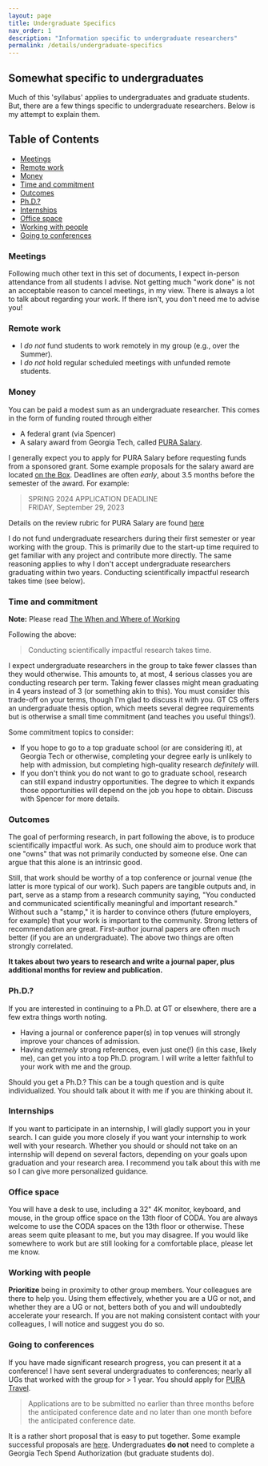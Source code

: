 ```yaml
---
layout: page
title: Undergraduate Specifics
nav_order: 1
description: "Information specific to undergraduate researchers"
permalink: /details/undergraduate-specifics
---
```


## Somewhat specific to undergraduates

Much of this 'syllabus' applies to undergraduates and graduate students.
But, there are a few things specific to undergraduate researchers.
Below is my attempt to explain them.

<!-- START doctoc generated TOC please keep comment here to allow auto update -->
<!-- DON'T EDIT THIS SECTION, INSTEAD RE-RUN doctoc TO UPDATE -->
## Table of Contents

- [Meetings](#meetings)
- [Remote work](#remote-work)
- [Money](#money)
- [Time and commitment](#time-and-commitment)
- [Outcomes](#outcomes)
- [Ph.D.?](#phd)
- [Internships](#internships)
- [Office space](#office-space)
- [Working with people](#working-with-people)
- [Going to conferences](#going-to-conferences)

<!-- END doctoc generated TOC please keep comment here to allow auto update -->

### Meetings

Following much other text in this set of documents, I expect in-person attendance from all students I advise.
Not getting much "work done" is not an acceptable reason to cancel meetings, in my view.
There is always a lot to talk about regarding your work.
If there isn't, you don't need me to advise you!

### Remote work

* I _do not_ fund students to work remotely in my group (e.g., over the Summer).
* I _do not_ hold regular scheduled meetings with unfunded remote students.

### Money

You can be paid a modest sum as an undergraduate researcher.
This comes in the form of funding routed through either
* A federal grant (via Spencer)
* A salary award from Georgia Tech, called [PURA Salary](https://urop.gatech.edu/pura-salary).

I generally expect you to apply for PURA Salary before requesting funds from a sponsored grant.
Some example proposals for the salary award are located [on the Box](https://gatech.app.box.com/folder/227839379429).
Deadlines are often _early_, about 3.5 months before the semester of the award.
For example:
> SPRING 2024 APPLICATION DEADLINE  
> FRIDAY, September 29, 2023

Details on the review rubric for PURA Salary are found [here](../misc/pura-salary-review-rubric.pdf)

I do not fund undergraduate researchers during their first semester or year working with the group.
This is primarily due to the start-up time required to get familiar with any project and contribute more directly.
The same reasoning applies to why I don't accept undergraduate researchers graduating within two years.
Conducting scientifically impactful research takes time (see below).

### Time and commitment 

__Note:__ Please read [The When and Where of Working](when-where-working.md)

Following the above:
> Conducting scientifically impactful research takes time.

I expect undergraduate researchers in the group to take fewer classes than they would otherwise.
This amounts to, at most, 4 serious classes you are conducting research per term.
Taking fewer classes might mean graduating in 4 years instead of 3 (or something akin to this).
You must consider this trade-off on your terms, though I'm glad to discuss it with you.
GT CS offers an undergraduate thesis option, which meets several degree requirements but is otherwise a small time commitment (and teaches you useful things!).

Some commitment topics to consider: 
* If you hope to go to a top graduate school (or are considering it), at Georgia Tech or otherwise, completing your degree early is unlikely to help with admission, but completing high-quality research _definitely_ will. 
* If you don't think you do not want to go to graduate school, research can still expand industry opportunities. The degree to which it expands those opportunities will depend on the job you hope to obtain. Discuss with Spencer for more details.

### Outcomes

The goal of performing research, in part following the above, is to produce scientifically impactful work.
As such, one should aim to produce work that one "owns" that was not primarily conducted by someone else.
One can argue that this alone is an intrinsic good.

Still, that work should be worthy of a top conference or journal venue (the latter is more typical of our work). 
Such papers are tangible outputs and, in part, serve as a stamp from a research community saying, "You conducted and communicated scientifically meaningful and important research."
Without such a "stamp," it is harder to convince others (future employers, for example) that your work is important to the community.
Strong letters of recommendation are great. First-author journal papers are often much better (if you are an undergraduate).
The above two things are often strongly correlated.

__It takes about two years to research and write a journal paper, plus additional months for review and publication.__

### Ph.D.?

If you are interested in continuing to a Ph.D. at GT or elsewhere, there are a few extra things worth noting.
* Having a journal or conference paper(s) in top venues will strongly improve your chances of admission.
* Having _extremely_ strong references, even just one(!) (in this case, likely me), can get you into a top Ph.D. program. I will write a letter faithful to your work with me and the group.

Should you get a Ph.D.? This can be a tough question and is quite individualized.
You should talk about it with me if you are thinking about it.

### Internships

If you want to participate in an internship, I will gladly support you in your search.
I can guide you more closely if you want your internship to work well with your research.
Whether you should or should not take on an internship will depend on several factors, depending on your goals upon graduation and your research area.
I recommend you talk about this with me so I can give more personalized guidance.

### Office space

You will have a desk to use, including a 32" 4K monitor, keyboard, and mouse, in the group office space on the 13th floor of CODA.
You are always welcome to use the CODA spaces on the 13th floor or otherwise.
These areas seem quite pleasant to me, but you may disagree.
If you would like somewhere to work but are still looking for a comfortable place, please let me know.

### Working with people

__Prioritize__ being in proximity to other group members.
Your colleagues are there to help you.
Using them effectively, whether you are a UG or not, and whether they are a UG or not, betters both of you and will undoubtedly accelerate your research.
If you are not making consistent contact with your colleagues, I will notice and suggest you do so.

### Going to conferences

If you have made significant research progress, you can present it at a conference!
I have sent several undergraduates to conferences; nearly all UGs that worked with the group for > 1 year.
You should apply for [PURA Travel](https://urop.gatech.edu/pura-travel).
> Applications are to be submitted no earlier than three months before the anticipated conference date and no later than one month before the anticipated conference date.

It is a rather short proposal that is easy to put together.
Some example successful proposals are [here](https://gatech.app.box.com/folder/227839379429).
Undergraduates __do not__ need to complete a Georgia Tech Spend Authorization (but graduate students do). 

